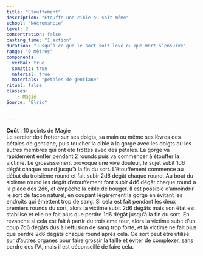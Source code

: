 ```yaml
---
title: "Etouffement"
description: "Etouffe une cible ou soit même"
school: "Nécromancie"
level: 2
concentration: false
casting_time: "1 action"
duration: "Jusqu’à ce que le sort soit levé ou que mort s’ensuive"
range: "9 mètres"
components:
  verbal: true
  somatic: true
  material: true
  materials: "pétales de gentiane"
ritual: false
classes:
    - Magie
Source: "Elric"


---
```

**Coût** : 10 points de Magie  
Le sorcier doit frotter sur ses doigts, sa main ou même ses lèvres des pétales de gentiane, puis toucher la cible à la gorge avec les doigts ou les autres membres qui ont été frottés avec des pétales. La gorge va rapidement enfler pendant 2 rounds puis va commencer à étouffer la victime. Le grossissement provoque une vive douleur, le sujet subit 1d6 dégât chaque round jusqu’à la fin du sort. L’étouffement commence au début du troisième round et fait subir 2d6 dégât chaque round. Au bout du sixième round les dégât d’étouffement font subir 4d6 dégât chaque round à la place des 2d6, et empêche la cible de bouger. Il est possible d’amoindrir le sort de façon naturel, en coupant légèrement la gorge en évitant les endroits qui émettent trop de sang. Si cela est fait pendant les deux premiers rounds du sort, alors la victime subit 2d6 dégâts mais son état est stabilisé et elle ne fait plus que perdre 1d6 dégât jusqu’à la fin du sort. En revanche si cela est fait à partir du troisième tour, alors la victime subit d’un coup 7d6 dégâts dus à l’effusion de sang trop forte, et la victime ne fait plus que perdre 2d6 dégâts chaque round après cela. Ce sort peut être utilisé sur d’autres organes pour faire grossir la taille et éviter de complexer, sans perdre des PA, mais il est déconseillé de faire cela.
